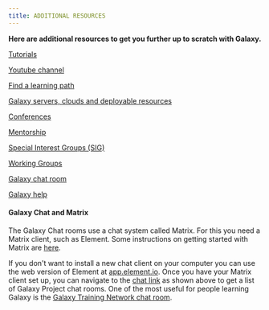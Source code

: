 ```yaml
---
title: ADDITIONAL RESOURCES
---
```



**Here are additional resources to get you further up to scratch with Galaxy.**


[Tutorials](https://training.galaxyproject.org)

[Youtube channel](https://www.youtube.com/channel/UCwoMMZPbz1L9AZzvIvrvqYA)

[Find a learning path](https://training.galaxyproject.org/training-material/learning-pathways/)

[Galaxy servers, clouds and deployable resources](https://galaxyproject.org/use)

[Conferences](https://galaxyproject.org/gcc)

[Mentorship](https://galaxy-mentor-network.netlify.app)

[Special Interest Groups (SIG)](https://galaxyproject.org/community/sig)

[Working Groups](https://galaxyproject.org/community/wg)

[Galaxy chat room](https://matrix.to/#/#galaxyproject:matrix.org)

[Galaxy help](https://help.galaxyproject.org)

#### Galaxy Chat and Matrix

The Galaxy Chat rooms use a chat system called Matrix. For this you need a Matrix client, such as Element.
Some instructions on getting started with Matrix are [here](https://www.ubuntubuzz.com/2022/11/getting-started-to-matrix-chat-for-beginners.html).

If you don't want to install a new chat client on your computer you can use the web version of Element
at [app.element.io](https://app.element.io). Once you have your Matrix client set up, you can navigate to the [chat link](https://matrix.to/#/#galaxyproject:matrix.org)
as shown above to get a list of Galaxy Project chat rooms. One of the most useful for people learning Galaxy is
the [Galaxy Training Network chat room](https://app.element.io/#/room/#Galaxy-Training-Network_Lobby:gitter.im).


